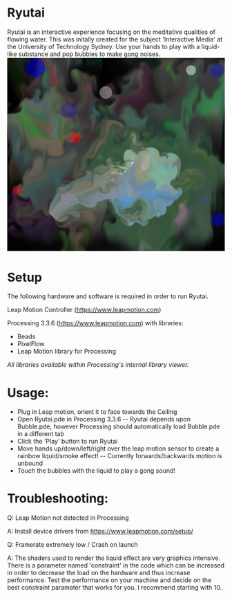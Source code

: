 # Ryutai

Ryutai is an interactive experience focusing on the meditative qualities of flowing water. 
This was initally created for the subject 'Interactive Media' at the University of Technology Sydney. Use your hands to play with a liquid-like substance and pop bubbles to make gong noises.
![Ryutai Screenshot](screenshots/Ryutai.png?raw=true "Ryutai")

# Setup
The following hardware and software is required in order to run Ryutai.

Leap Motion Controller (https://www.leapmotion.com)

Processing 3.3.6 (https://www.leapmotion.com) with libraries:
- Beads
- PixelFlow
- Leap Motion library for Processing

*All libraries available within Processing's internal library viewer.*

# Usage:
- Plug in Leap motion, orient it to face towards the Ceiling
- Open Ryutai.pde in Processing 3.3.6
-- Ryutai depends upon Bubble.pde, however Processing should automatically load Bubble.pde in a different tab
- Click the 'Play' button to run Ryutai
- Move hands up/down/left/right over the leap motion sensor to create a rainbow liquid/smoke effect!
-- Currently forwards/backwards motion is unbound
- Touch the bubbles with the liquid to play a gong sound!


# Troubleshooting:

Q: Leap Motion not detected in Processing

A: Install device drivers from https://www.leapmotion.com/setup/ 


Q: Framerate extremely low / Crash on launch

A: The shaders used to render the liquid effect are very graphics intensive. 
There is a parameter named 'constraint' in the code which can be increased in order to decrease the load on the hardware and thus increase performance.
Test the performance on your machine and decide on the best constraint paramater that works for you. I recommend starting with 10.
